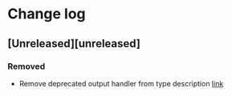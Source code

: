 # Change log

## [Unreleased][unreleased]
### Removed
- Remove deprecated output handler from type description [link](http://git.dalee.ru/pp/core/merge_requests/2)
